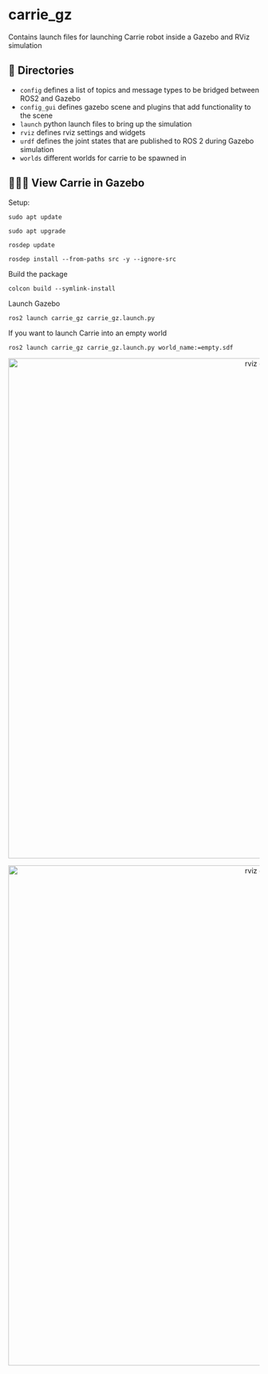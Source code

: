 # carrie_gz
Contains launch files for launching Carrie robot inside a Gazebo and RViz simulation

## 📂 Directories
- `config` defines a list of topics and message types to be bridged between ROS2 and Gazebo
- `config_gui` defines gazebo scene and plugins that add functionality to the scene
- `launch` python launch files to bring up the simulation
- `rviz` defines rviz settings and widgets
- `urdf` defines the joint states that are published to ROS 2 during Gazebo simulation
- `worlds` different worlds for carrie to be spawned in 


## 🥃🧊🍒 View Carrie in Gazebo

Setup:
```shell
sudo apt update
```
```shell
sudo apt upgrade
```
```shell
rosdep update
```
```shell
rosdep install --from-paths src -y --ignore-src
```

Build the package
```shell
colcon build --symlink-install
```
Launch Gazebo
```shell
ros2 launch carrie_gz carrie_gz.launch.py
```

If you want to launch Carrie into an empty world
```shell
ros2 launch carrie_gz carrie_gz.launch.py world_name:=empty.sdf
```

<p align="center"> <img src="docs/carrie_gazebo.png" alt="rviz carrie" width="1000"/> </p>

<p align="center"> <img src="docs/carrie_rviz.png" alt="rviz carrie" width="1000"/> </p>



